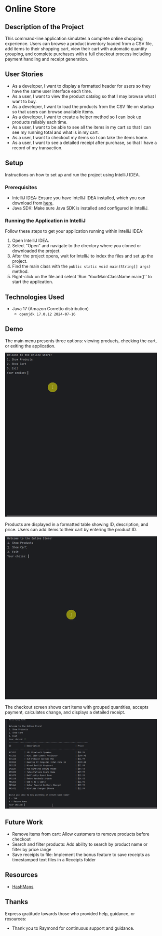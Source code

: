 # Online Store

## Description of the Project

This command-line application simulates a complete online shopping experience. 
Users can browse a product inventory loaded from a CSV file, add items to their shopping cart, view their cart with automatic quantity grouping, and complete purchases with a full checkout process including payment handling and receipt generation.

## User Stories

- As a developer, I want to display a formatted header for users so they have the same user interface each time.
- As a user, I want to view the product catalog so that I may browse what I want to buy.
- As a developer, I want to load the products from the CSV file on startup so that users can browse available items.
- As a developer, I want to create a helper method so I can look up products reliably each time.
- As a user, I want to be able to see all the items in my cart so that I can see my running total and what is in my cart.
- As a user, I want to checkout my items so I can take the items home.
- As a user, I want to see a detailed receipt after purchase, so that I have a record of my transaction.

## Setup

Instructions on how to set up and run the project using IntelliJ IDEA.

### Prerequisites

- IntelliJ IDEA: Ensure you have IntelliJ IDEA installed, which you can download from [here](https://www.jetbrains.com/idea/download/).
- Java SDK: Make sure Java SDK is installed and configured in IntelliJ.

### Running the Application in IntelliJ

Follow these steps to get your application running within IntelliJ IDEA:

1. Open IntelliJ IDEA.
2. Select "Open" and navigate to the directory where you cloned or downloaded the project.
3. After the project opens, wait for IntelliJ to index the files and set up the project.
4. Find the main class with the `public static void main(String[] args)` method.
5. Right-click on the file and select 'Run 'YourMainClassName.main()'' to start the application.

## Technologies Used
- Java 17 (Amazon Corretto distribution)
  - `openjdk 17.0.12 2024-07-16`
## Demo
The main menu presents three options: viewing products, checking the cart, or exiting the application.

![HomeScreen.gif](HomeScreen.gif)

Products are displayed in a formatted table showing ID, description, and price. Users can add items to their cart by entering the product ID.

![DisplayProducts.gif](DisplayProducts.gif)

The checkout screen shows cart items with grouped quantities, accepts payment, calculates change, and displays a detailed receipt.

![Checkout.gif](Checkout.gif)

## Future Work

- Remove items from cart: Allow customers to remove products before checkout
- Search and filter products: Add ability to search by product name or filter by price range
- Save receipts to file: Implement the bonus feature to save receipts as timestamped text files in a Receipts folder


## Resources
- [HashMaps](https://www.w3schools.com/java/ref_hashmap_getordefault.asp)

## Thanks

Express gratitude towards those who provided help, guidance, or resources:
- Thank you to Raymond for continuous support and guidance.

